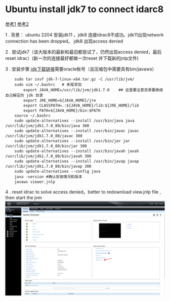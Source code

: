 # Ubuntu install jdk7 to connect idarc8

[参考1](https://blog.csdn.net/stone_2323/article/details/77993739)
[参考2](https://www.cnblogs.com/mrwuzs/p/13200332.html)

1 . 背景： ubuntu 2204 安装jdk11 ，jdk8 连接idrac8不成功。jdk11出现network connection has been dropped。
           jdk8 出现access denied

2 . 尝试jdk7（该大版本的最新和最旧都尝试了，仍然出现access denied，最后reset idrac）(新一次的连接最好都做一次reset 并下载新的jnlp文件)

3 . 安装步骤
[jdk下载链接](https://download.oracle.com/otn/java/jdk/7/jdk-7-linux-x64.tar.gz)需要oracle帐号（且压缩包中需要具有bin/javaws）
```
    sudo tar zxvf jdk-7-linux-x64.tar.gz -C /usr/lib/jvm/
	sudo vim ~/.bashrc   # 末尾添加
		export JAVA_HOME=/usr/lib/jvm/jdk1.7.0    ## 这里要注意目录要换成自己解压的 jdk 目录
		export JRE_HOME=${JAVA_HOME}/jre
		export CLASSPATH=.:${JAVA_HOME}/lib:${JRE_HOME}/lib
		export PATH=${JAVA_HOME}/bin:$PATH
	source ~/.bashrc
	sudo update-alternatives --install /usr/bin/java java /usr/lib/jvm/jdk1.7.0_80/bin/java 300
    sudo update-alternatives --install /usr/bin/javac javac /usr/lib/jvm/jdk1.7.0_80/javac 300
    sudo update-alternatives --install /usr/bin/jar jar /usr/lib/jvm/jdk1.7.0_80/bin/jar 300
    sudo update-alternatives --install /usr/bin/javah javah /usr/lib/jvm/jdk1.7.0_80/bin/javah 300
    sudo update-alternatives --install /usr/bin/javap javap /usr/lib/jvm/jdk1.7.0_80/bin/javap 300
	sudo update-alternatives --config java
	java -version #确认安装情况和版本
	javaws viewer.jnlp
```

4 . reset idrac to solve access denied，better to redownload view.jnlp file , then start the jvm
	![|800](attachments/reset-idrac.png)